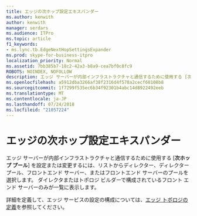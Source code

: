 ```yaml
---
title: エッジの次ホップ設定エキスパンダー
ms.author: kenwith
author: kenwith
manager: serdars
ms.audience: ITPro
ms.topic: article
f1_keywords:
- ms.lync.tb.EdgeNextHopSettingsExpander
ms.prod: skype-for-business-itpro
localization_priority: Normal
ms.assetid: 7bb385b7-18c2-42a3-b8a9-cea7bf0c8fc9
ROBOTS: NOINDEX, NOFOLLOW
description: エッジ サーバーが内部インフラストラクチャと通信するために使用する [次ホップ プール] を設定または変更するには、リストからディレクター、ディレクター プール、フロントエンド サーバー、またはフロントエンド サーバーのプールを選択します。 ダイレクタまたはトポロジ ビルダーで構成されているフロント エンド サーバーのみが一覧に表示します。
ms.openlocfilehash: a5912dba3266af38f2316d4f578a2cecf68108b8
ms.sourcegitcommit: 1f7299f535ec6b34f92301b4abc14d8922492eeb
ms.translationtype: MT
ms.contentlocale: ja-JP
ms.lasthandoff: 07/24/2018
ms.locfileid: "21057224"
---
```

# <a name="edge-next-hop-settings-expander"></a>エッジの次ホップ設定エキスパンダー
 
エッジ サーバーが内部インフラストラクチャと通信するために使用する [**次ホップ プール**] を設定または変更するには、リストからディレクター、ディレクター プール、フロントエンド サーバー、またはフロントエンド サーバーのプールを選択します。 ダイレクタまたはトポロジ ビルダーで構成されているフロント エンド サーバーのみが一覧に表示します。
  
詳細を定義して、エッジ サービスの設定の構成については、[エッジ トポロジの定義](http://technet.microsoft.com/library/787b23f1-8fa0-4c37-abf2-c516c5dd66f0.aspx)を参照してください。
  

